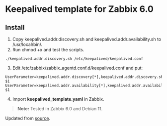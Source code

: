 # Keepalived template for Zabbix 6.0

## Install

1) Copy keepalived.addr.discovery.sh and keepalived.addr.availability.sh to /usr/local/bin/.
2) Run chmod +x and test the scripts.
```
./keepalived.addr.discovery.sh /etc/keepalived/keepalived.conf
```
3) Edit  /etc/zabbix/zabbix_agentd.conf.d/keepalived.conf  and put:
```
UserParameter=keepalived.addr.discovery[*],keepalived.addr.discovery.sh $1
UserParameter=keepalived.addr.availability[*],keepalived.addr.availability.sh $1
```
4) Import  **keepalived_template.yaml** in Zabbix.

> **Note:** Tested in Zabbix 6.0 and Debian 11.

Updated from [source](https://github.com/lesovsky/zabbix-extensions/tree/master/files/keepalived).
